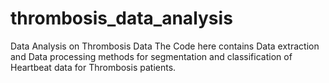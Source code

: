 # thrombosis_data_analysis
Data Analysis on Thrombosis Data
The Code here contains Data extraction and Data processing methods for segmentation and classification of Heartbeat data for Thrombosis patients. 
